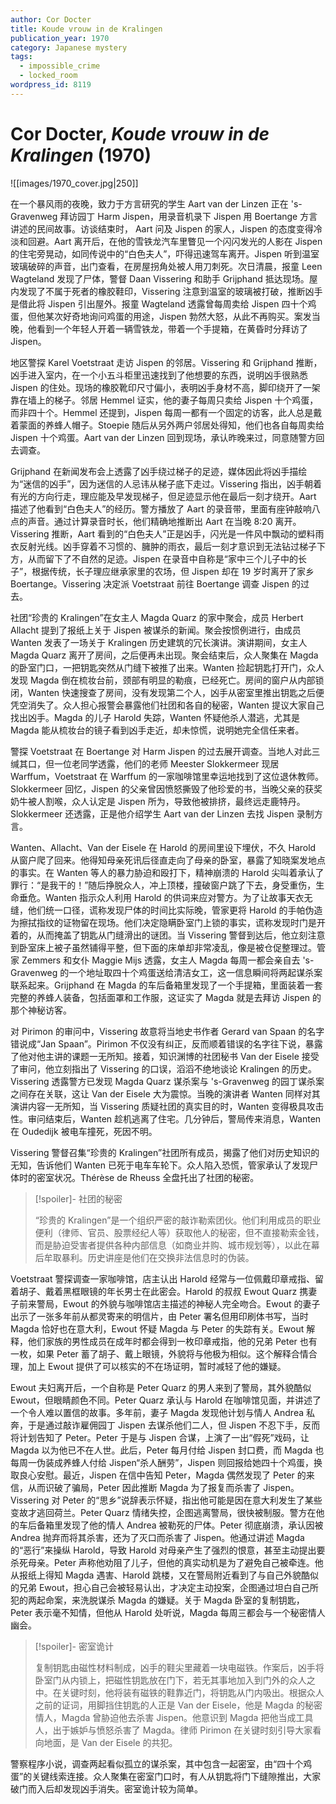 ```yaml
---
author: Cor Docter
title: Koude vrouw in de Kralingen
publication_year: 1970
category: Japanese mystery
tags:
  - impossible_crime
  - locked_room
wordpress_id: 8119
---
```


# Cor Docter, <i>Koude vrouw in de Kralingen</i> (1970)

![[images/1970_cover.jpg|250]]

在一个暴风雨的夜晚，致力于方言研究的学生 Aart van der Linzen 正在 's-Gravenweg 拜访园丁 Harm Jispen，用录音机录下 Jispen 用 Boertange 方言讲述的民间故事。访谈结束时， Aart 问及 Jispen 的家人，Jispen 的态度变得冷淡和回避。Aart 离开后，在他的雪铁龙汽车里瞥见一个闪闪发光的人影在 Jispen 的住宅旁晃动，如同传说中的“白色夫人”，吓得迅速驾车离开。Jispen 听到温室玻璃破碎的声音，出门查看，在房屋拐角处被人用刀刺死。次日清晨，报童 Leen Wagteland 发现了尸体，警督 Daan Vissering 和助手 Grijphand 抵达现场。屋内发现了不属于死者的橡胶鞋印，Vissering 注意到温室的玻璃被打破，推断凶手是借此将 Jispen 引出屋外。报童 Wagteland 透露曾每周卖给 Jispen 四十个鸡蛋，但他某次好奇地询问鸡蛋的用途，Jispen 勃然大怒，从此不再购买。案发当晚，他看到一个年轻人开着一辆雪铁龙，带着一个手提箱，在黄昏时分拜访了 Jispen。

地区警探 Karel Voetstraat 走访 Jispen 的邻居。Vissering 和 Grijphand 推断，凶手进入室内，在一个小五斗柜里迅速找到了他想要的东西，说明凶手很熟悉 Jispen 的住处。现场的橡胶靴印尺寸偏小，表明凶手身材不高，脚印绕开了一架靠在墙上的梯子。邻居 Hemmel 证实，他的妻子每周只卖给 Jispen 十个鸡蛋，而非四十个。Hemmel 还提到，Jispen 每周一都有一个固定的访客，此人总是戴着蒙面的养蜂人帽子。Stoepie 随后从另外两户邻居处得知，他们也各自每周卖给 Jispen 十个鸡蛋。Aart van der Linzen 回到现场，承认昨晚来过，同意随警方回去调查。

Grijphand 在新闻发布会上透露了凶手绕过梯子的足迹，媒体因此将凶手描绘为“迷信的凶手”，因为迷信的人忌讳从梯子底下走过。Vissering 指出，凶手朝着有光的方向行走，理应能及早发现梯子，但足迹显示他在最后一刻才绕开。Aart 描述了他看到“白色夫人”的经历。警方播放了 Aart 的录音带，里面有座钟敲响八点的声音。通过计算录音时长，他们精确地推断出 Aart 在当晚 8:20 离开。Vissering 推断，Aart 看到的“白色夫人”正是凶手，闪光是一件风中飘动的塑料雨衣反射光线。凶手穿着不习惯的、臃肿的雨衣，最后一刻才意识到无法钻过梯子下方，从而留下了不自然的足迹。Jispen 在录音中自称是“家中三个儿子中的长子”，根据传统，长子理应继承家里的农场，但 Jispen 却在 19 岁时离开了家乡 Boertange。Vissering 决定派 Voetstraat 前往 Boertange 调查 Jispen 的过去。

社团“珍贵的 Kralingen”在女主人 Magda Quarz 的家中聚会，成员 Herbert Allacht 提到了报纸上关于 Jispen 被谋杀的新闻。聚会按惯例进行，由成员 Wanten 发表了一场关于 Kralingen 历史建筑的冗长演讲。演讲期间，女主人 Magda Quarz 离开了房间，之后便再未出现。聚会结束后，众人聚集在 Magda 的卧室门口，一把钥匙突然从门缝下被推了出来。Wanten 捡起钥匙打开门，众人发现 Magda 倒在梳妆台前，颈部有明显的勒痕，已经死亡。房间的窗户从内部锁闭，Wanten 快速搜查了房间，没有发现第二个人，凶手从密室里推出钥匙之后便凭空消失了。众人担心报警会暴露他们社团和各自的秘密，Wanten 提议大家自己找出凶手。Magda 的儿子 Harold 失踪，Wanten 怀疑他杀人潜逃，尤其是 Magda 能从梳妆台的镜子看到凶手走近，却未惊慌，说明她完全信任来者。

警探 Voetstraat 在 Boertange 对 Harm Jispen 的过去展开调查。当地人对此三缄其口，但一位老同学透露，他们的老师 Meester Slokkermeer 现居 Warffum，Voetstraat 在 Warffum 的一家咖啡馆里幸运地找到了这位退休教师。Slokkermeer 回忆，Jispen 的父亲曾因愤怒撕毁了他珍爱的书，当晚父亲的获奖奶牛被人割喉，众人认定是 Jispen 所为，导致他被排挤，最终远走鹿特丹。Slokkermeer 还透露，正是他介绍学生 Aart van der Linzen 去找 Jispen 录制方言。

Wanten、Allacht、Van der Eisele 在 Harold 的房间里设下埋伏，不久 Harold 从窗户爬了回来。他得知母亲死讯后径直走向了母亲的卧室，暴露了知晓案发地点的事实。在 Wanten 等人的暴力胁迫和殴打下，精神崩溃的 Harold 尖叫着承认了罪行：“是我干的！”随后挣脱众人，冲上顶楼，撞破窗户跳了下去，身受重伤，生命垂危。Wanten 指示众人利用 Harold 的供词来应对警方。为了让故事天衣无缝，他们统一口径，谎称发现尸体的时间比实际晚，管家更将 Harold 的手帕伪造为擦拭指纹的证物留在现场。他们决定隐瞒卧室门上锁的事实，谎称发现时门是开着的，从而掩盖了钥匙从门缝滑出的谜团。当 Vissering 警督到达后，他立刻注意到卧室床上被子虽然铺得平整，但下面的床单却非常凌乱，像是被仓促整理过。管家 Zemmers 和女仆 Maggie Mijs 透露，女主人 Magda 每周一都会亲自去 's-Gravenweg 的一个地址取四十个鸡蛋送给清洁女工，这一信息瞬间将两起谋杀案联系起来。Grijphand 在 Magda 的车后备箱里发现了一个手提箱，里面装着一套完整的养蜂人装备，包括面罩和工作服，这证实了 Magda 就是去拜访 Jispen 的那个神秘访客。

对 Pirimon 的审问中，Vissering 故意将当地史书作者 Gerard van Spaan 的名字错说成“Jan Spaan”。Pirimon 不仅没有纠正，反而顺着错误的名字往下说，暴露了他对他主讲的课题一无所知。接着，知识渊博的社团秘书 Van der Eisele 接受了审问，他立刻指出了 Vissering 的口误，滔滔不绝地谈论 Kralingen 的历史。Vissering 透露警方已发现 Magda Quarz 谋杀案与 's-Gravenweg 的园丁谋杀案之间存在关联，这让 Van der Eisele 大为震惊。当晚的演讲者 Wanten 同样对其演讲内容一无所知，当 Vissering 质疑社团的真实目的时，Wanten 变得极具攻击性。审问结束后，Wanten 趁机逃离了住宅。几分钟后，警局传来消息，Wanten 在 Oudedijk 被电车撞死，死因不明。

Vissering 警督召集“珍贵的 Kralingen”社团所有成员，揭露了他们对历史知识的无知，告诉他们 Wanten 已死于电车车轮下。众人陷入恐慌，管家承认了发现尸体时的密室状况。Thérèse de Rheuss 全盘托出了社团的秘密。

> [!spoiler]- 社团的秘密
> 
> “珍贵的 Kralingen”是一个组织严密的敲诈勒索团伙。他们利用成员的职业便利（律师、官员、股票经纪人等）获取他人的秘密，但不直接勒索金钱，而是胁迫受害者提供各种内部信息（如商业并购、城市规划等），以此在幕后牟取暴利。历史讲座是他们在交换非法信息时的伪装。

Voetstraat 警探调查一家咖啡馆，店主认出 Harold 经常与一位佩戴印章戒指、留着胡子、戴着黑框眼镜的年长男士在此密会。Harold 的叔叔 Ewout Quarz 携妻子前来警局，Ewout 的外貌与咖啡馆店主描述的神秘人完全吻合。Ewout 的妻子出示了一张多年前从都灵寄来的明信片，由 Peter 署名但用印刷体书写，当时 Magda 恰好也在意大利，Ewout 怀疑 Magda 与 Peter 的失踪有关。Ewout 解释，他们家族的男性成员在成年时都会得到一枚印章戒指，他的兄弟 Peter 也有一枚，如果 Peter 蓄了胡子、戴上眼镜，外貌将与他极为相似。这个解释合情合理，加上 Ewout 提供了可以核实的不在场证明，暂时减轻了他的嫌疑。

Ewout 夫妇离开后，一个自称是 Peter Quarz 的男人来到了警局，其外貌酷似 Ewout，但眼睛颜色不同。Peter Quarz 承认与 Harold 在咖啡馆见面，并讲述了一个令人难以置信的故事。多年前，妻子 Magda 发现他计划与情人 Andrea 私奔，于是通过敲诈雇佣园丁 Jispen 去谋杀他们二人，但 Jispen 不忍下手，反而将计划告知了 Peter。Peter 于是与 Jispen 合谋，上演了一出“假死”戏码，让 Magda 以为他已不在人世。此后，Peter 每月付给 Jispen 封口费，而 Magda 也每周一伪装成养蜂人付给 Jispen“杀人酬劳”，Jispen 则回报给她四十个鸡蛋，换取良心安慰。最近，Jispen 在信中告知 Peter，Magda 偶然发现了 Peter 的来信，从而识破了骗局，Peter 因此推断 Magda 为了报复而杀害了 Jispen。Vissering 对 Peter 的“思乡”说辞表示怀疑，指出他可能是因在意大利发生了某些变故才逃回荷兰。Peter Quarz 情绪失控，企图逃离警局，很快被制服。警方在他的车后备箱里发现了他的情人 Andrea 被勒死的尸体。Peter 彻底崩溃，承认因被 Andrea 抛弃而将其杀害，还为了灭口而杀害了 Jispen。他通过讲述 Magda 的“恶行”来操纵 Harold，导致 Harold 对母亲产生了强烈的恨意，甚至主动提出要杀死母亲。Peter 声称他劝阻了儿子，但他的真实动机是为了避免自己被牵连。他从报纸上得知 Magda 遇害、Harold 跳楼，又在警局附近看到了与自己外貌酷似的兄弟 Ewout，担心自己会被轻易认出，才决定主动投案，企图通过坦白自己所犯的两起命案，来洗脱谋杀 Magda 的嫌疑。关于 Magda 卧室的复制钥匙，Peter 表示毫不知情，但他从 Harold 处听说，Magda 每周三都会与一个秘密情人幽会。

> [!spoiler]- 密室诡计
> 
> 复制钥匙由磁性材料制成，凶手的鞋尖里藏着一块电磁铁。作案后，凶手将卧室门从内锁上，把磁性钥匙放在门下，若无其事地加入到门外的众人之中。在关键时刻，他将装有磁铁的鞋靠近门，将钥匙从门内吸出。根据众人之前的证词，用脚挡住钥匙的人正是 Van der Eisele，他是 Magda 的秘密情人，Magda 曾胁迫他去杀害 Jispen。他意识到 Magda 把他当成工具人，出于嫉妒与愤怒杀害了 Magda。律师 Pirimon 在关键时刻引导大家看向地面，是 Van der Eisele 的共犯。

警察程序小说，调查两起看似孤立的谋杀案，其中包含一起密室，由“四十个鸡蛋”的关键线索连接。众人聚集在密室门口时，有人从钥匙将门下缝隙推出，大家破门而入后却发现凶手消失。密室诡计较为简单。
